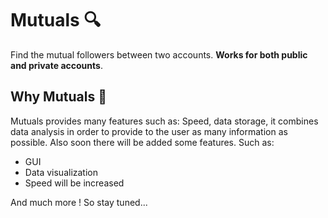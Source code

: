 # Mutuals 🔍
Find the mutual followers between two accounts. **Works for both public and private accounts**.

## Why Mutuals 🧐

Mutuals provides many features such as: Speed, data storage, it combines data analysis in order to provide to the user as many information as possible.
Also soon there will be added some features. Such as:
- GUI
- Data visualization
- Speed will be increased


And much more ! So stay tuned...

